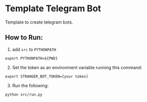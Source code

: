 # Template Telegram Bot

Template to create telegram bots.


## How to Run:
1. add `src` to `PYTHONPATH`
```
export PYTHONPATH=${PWD}
```
2. Set the token as an environment variable running this command:<br>
```
export STRANGER_BOT_TOKEN=[your token]
```
3. Run the following:
```
python src/run.py
```
